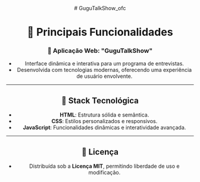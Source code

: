 
<div align="center">
# GuguTalkShow_ofc

# 🌟 **Principais Funcionalidades**

### 🎤 **Aplicação Web: "GuguTalkShow"**
- Interface dinâmica e interativa para um programa de entrevistas.
- Desenvolvida com tecnologias modernas, oferecendo uma experiência de usuário envolvente.

---

## 🔧 **Stack Tecnológica**
- **HTML**: Estrutura sólida e semântica.
- **CSS**: Estilos personalizados e responsivos.
- **JavaScript**: Funcionalidades dinâmicas e interatividade avançada.

---

## 📄 **Licença**
- Distribuída sob a **Licença MIT**, permitindo liberdade de uso e modificação.

</div>
